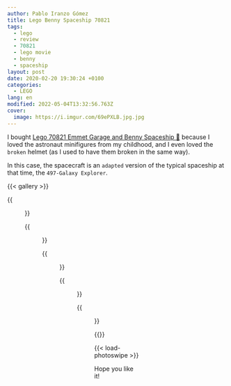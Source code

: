 ```yaml
---
author: Pablo Iranzo Gómez
title: Lego Benny Spaceship 70821
tags:
  - lego
  - review
  - 70821
  - lego movie
  - benny
  - spaceship
layout: post
date: 2020-02-20 19:30:24 +0100
categories:
  - LEGO
lang: en
modified: 2022-05-04T13:32:56.763Z
cover:
  image: https://i.imgur.com/69ePXLB.jpg.jpg
---
```


I bought [Lego 70821 Emmet Garage and Benny Spaceship 🛒](https://www.amazon.es/dp/B07FP2KS4F?tag=redken-21) because I loved the astronaut minifigures from my childhood, and I even loved the `broken` helmet (as I used to have them broken in the same way).

In this case, the spacecraft is an `adapted` version of the typical spaceship at that time, the `497-Galaxy Explorer`.

{{< gallery >}}

{{<figure src="https://i.imgur.com/69ePXLBt.jpg" link="https://i.imgur.com/69ePXLB.jpg.jpg" alt="Front side view" >}}

{{<figure src="https://i.imgur.com/3iMki6zt.jpg" link="https://i.imgur.com/3iMki6z.jpg.jpg" alt="Rear view with bay area for rover" >}}

{{<figure src="https://i.imgur.com/nov158st.jpg" link="https://i.imgur.com/nov158s.jpg.jpg" alt="Cockpit view rear" >}}

{{<figure src="https://i.imgur.com/gXfNh1It.jpg" link="https://i.imgur.com/gXfNh1I.jpg.jpg" alt="Cockpit view" >}}

{{<figure src="https://i.imgur.com/9juBiAVt.jpg" link="https://i.imgur.com/9juBiAV.jpg.jpg" alt="Cockpit view" >}}

{{</gallery>}}

{{< load-photoswipe >}}

Hope you like it!
